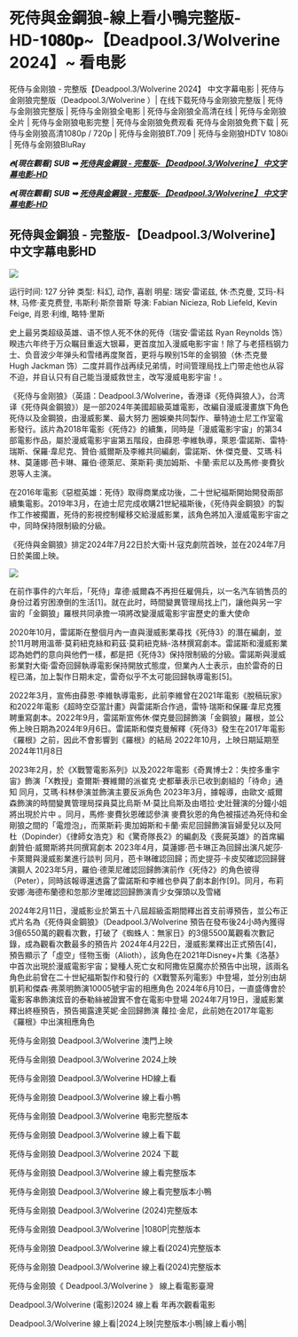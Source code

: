 <h1 tabindex="-1" class="heading-element" dir="auto">死侍與金鋼狼-線上看小鴨完整版-HD-𝟏𝟎𝟖𝟎𝐩~【Deadpool.3/Wolverine 2024】~ 看电影</h1>

死侍与金刚狼 - 完整版【Deadpool.3/Wolverine 2024】 中文字幕电影 | 死侍与金刚狼完整版（Deadpool.3/Wolverine ）| 在线下载死侍与金刚狼完整版 | 死侍与金刚狼完整版 | 死侍与金刚狼全电影 | 死侍与金刚狼全高清在线 | 死侍与金刚狼全片 | 死侍与金刚狼电影完整 | 死侍与金刚狼免费观看 死侍与金刚狼免费下载 | 死侍与金刚狼高清1080p / 720p | 死侍与金刚狼BT.709 | 死侍与金刚狼HDTV 1080i | 死侍与金刚狼BluRay

<p><b><I>🔥[現在觀看] SUB ➥ <a href="https://f2movies.site/en/movie/533535/deadpool-wolverine" rel="noopener">死侍與金鋼狼 - 完整版-【Deadpool.3/Wolverine】 中文字幕电影-HD</a></I></b></p>

<p><b><I>🔥[現在觀看] SUB ➥ <a href="https://f2movies.site/en/movie/533535/deadpool-wolverine" rel="noopener">死侍與金鋼狼 - 完整版-【Deadpool.3/Wolverine】 中文字幕电影-HD</a></I></b></p>

<H2>死侍與金鋼狼 - 完整版-【Deadpool.3/Wolverine】 中文字幕电影HD </H2>

<img src="https://image.tmdb.org/t/p/original/cOoVcVQ3i1m5b2xtqKBtoTSbxC1.jpg" />

运行时间: 127 分钟
类型: 科幻, 动作, 喜剧
明星: 瑞安·雷诺兹, 休·杰克曼, 艾玛-科林, 马修·麦克费登, 韦斯利·斯奈普斯
导演: Fabian Nicieza, Rob Liefeld, Kevin Feige, 肖恩·利维, 略特·里斯

史上最另类超级英雄、语不惊人死不休的死侍（瑞安·雷诺兹 Ryan Reynolds 饰）睽违六年终于万众瞩目重返大银幕，更首度加入漫威电影宇宙！除了与老搭档钢力士、负音波少年弹头和雪绪再度聚首，更将与睽别15年的金钢狼（休·杰克曼 Hugh Jackman 饰）二度并肩作战再续兄弟情，时间管理局找上门带走他也从容不迫，并自认只有自己能当漫威救世主，改写漫威电影宇宙！。

《死侍与金刚狼》（英語：Deadpool.3/Wolverine，香港译《死侍與狼人》，台湾译《死侍與金鋼狼》）是一部2024年美國超級英雄電影，改編自漫威漫畫旗下角色死侍以及金鋼狼，由漫威影業、最大努力 圈娛樂共同製作、華特迪士尼工作室電影發行。該片為2018年電影《死侍2》的續集，同時是「漫威電影宇宙」的第34部電影作品，屬於漫威電影宇宙第五階段，由薛恩·李維執導，萊恩·雷諾斯、雷特·瑞斯、保羅·韋尼克、贊伯·威爾斯及李維共同編劇，雷諾斯、休·傑克曼、艾瑪·科林、莫蓮娜·芭卡琳、羅伯·德萊尼、萊斯莉·奧加姆斯、卡蘭·索尼以及馬修·麥費狄恩等人主演。

在2016年電影《惡棍英雄：死侍》取得商業成功後，二十世紀福斯開始開發兩部續集電影。2019年3月，在迪士尼完成收購21世紀福斯後，《死侍與金鋼狼》的製作工作被擱置，死侍的影視控制權移交給漫威影業，該角色將加入漫威電影宇宙之中，同時保持限制級的分級。

《死侍與金鋼狼》排定2024年7月22日於大衛·H·寇克劇院首映，並在2024年7月 日於美國上映。

<img src="https://image.tmdb.org/t/p/original/cOoVcVQ3i1m5b2xtqKBtoTSbxC1.jpg" />

在前作事件的六年后，「死侍」韋德·威爾森不再担任雇佣兵，以一名汽车销售员的身份过着穷困潦倒的生活[1]。就在此时，時間變異管理局找上门，讓他與另一宇宙的「金鋼狼」羅根共同承擔一項將改變漫威電影宇宙歷史的重大使命

2020年10月，雷諾斯在整個月內一直與漫威影業尋找《死侍3》的潛在編劇，並於11月聘用溫蒂·莫莉紐克絲和莉茲·莫莉紐克絲-洛林撰寫劇本。雷諾斯和漫威影業認為她們的意向與他們一樣，都是把《死侍3》保持限制級的分級。雷諾斯與漫威影業對大衛·雷奇回歸執導電影保持開放式態度，但業內人士表示，由於雷奇的日程已滿，加上製作日期未定，雷奇似乎不太可能回歸執導電影[5]。

2022年3月，宣佈由薛恩·李維執導電影，此前李維曾在2021年電影《脫稿玩家》和2022年電影《超時空亞當計畫》與雷諾斯合作過，雷特·瑞斯和保羅·韋尼克獲聘重寫劇本。2022年9月，雷諾斯宣佈休·傑克曼回歸飾演「金鋼狼」羅根，並公佈上映日期為2024年9月6日。雷諾斯和傑克曼解釋《死侍3》發生在2017年電影《羅根》之前，因此不會影響到《羅根》的結局 2022年10月，上映日期延期至2024年11月8日

2023年2月，於《X戰警電影系列》以及2022年電影《奇異博士2：失控多重宇宙》飾演「X教授」查爾斯·賽維爾的派崔克·史都華表示已收到劇組的「待命」通知 同月，艾瑪·科林參演並飾演主要反派角色 2023年3月，據報導，由歐文·威爾森飾演的時間變異管理局探員莫比烏斯·M·莫比烏斯及由塔拉·史壯聲演的分鐘小姐將出現於片中 。同月，馬修·麥費狄恩確認參演 麥費狄恩的角色被描述為死侍和金剛狼之間的「電燈泡」，而萊斯莉·奧加姆斯和卡蘭·索尼回歸飾演盲婦愛兒以及阿杜（Dopinder）《律師女浩克》和《驚奇隊長2》的編劇及《喪屍英雄》的首席編劇贊伯·威爾斯將共同撰寫劇本 2023年4月，莫蓮娜·芭卡琳正為回歸出演凡妮莎·卡萊爾與漫威影業進行談判 同月，芭卡琳確認回歸；而史提芬·卡皮契確認回歸聲演鋼人 2023年5月，羅伯·德萊尼確認回歸飾演前作《死侍2》的角色彼得（Peter），同時該報導還透露了雷諾斯和李維也參與了劇本創作[9]。同月，布莉安娜·海德布蘭德和忽那汐里確認回歸飾演青少女彈頭以及雪緒

2024年2月11日，漫威影业於第五十八屆超級盃期間釋出首支前導預告，並公布正式片名為《死侍與金鋼狼》（Deadpool.3/Wolverine 預告在發布後24小時內獲得3億6550萬的觀看次數，打破了《蜘蛛人：無家日》的3億5500萬觀看次數記錄，成為觀看次數最多的預告片 2024年4月22日，漫威影業釋出正式預告[4]，預告顯示了「虛空」怪物玉衡（Alioth），該角色在2021年Disney+片集《洛基》中首次出現於漫威電影宇宙；變種人死亡女和阿撒佐惡魔亦於預告中出現，該兩名角色此前曾在二十世紀福斯製作和發行的《X戰警系列電影》中登場，並分別由胡凱莉和傑森·弗萊明飾演10005號宇宙的相應角色 2024年6月10日，一直盛傳會於電影客串飾演炫音的泰勒絲被證實不會在電影中登場 2024年7月19日，漫威影業釋出終極預告，預告揭露達芙妮·金回歸飾演 蘿拉·金尼，此前她在2017年電影《羅根》中出演相應角色

死侍与金刚狼 Deadpool.3/Wolverine 澳門上映

死侍与金刚狼 Deadpool.3/Wolverine 2024上映

死侍与金刚狼 Deadpool.3/Wolverine HD線上看

死侍与金刚狼 Deadpool.3/Wolverine 線上看小鴨

死侍与金刚狼 Deadpool.3/Wolverine 电影完整版本

死侍与金刚狼 Deadpool.3/Wolverine 線上看下載

死侍与金刚狼 Deadpool.3/Wolverine 2024 下載

死侍与金刚狼 Deadpool.3/Wolverine 線上看完整版本

死侍与金刚狼 Deadpool.3/Wolverine 線上看完整版本小鴨

死侍与金刚狼 Deadpool.3/Wolverine (2024)完整版本

死侍与金刚狼 Deadpool.3/Wolverine |1080P|完整版本

死侍与金刚狼 Deadpool.3/Wolverine 線上看(2024)完整版本

死侍与金刚狼 Deadpool.3/Wolverine 線上看(2024)完整版本

死侍与金刚狼《 Deadpool.3/Wolverine 》 線上看電影臺灣

Deadpool.3/Wolverine (電影)2024 線上看 年再次觀看電影

Deadpool.3/Wolverine 線上看|2024上映|完整版本小鴨|線上看小鴨|
